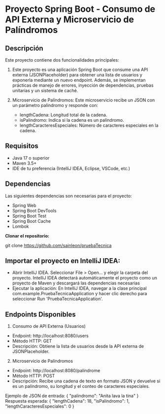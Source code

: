 # Proyecto Spring Boot - Consumo de API Externa y Microservicio de Palíndromos

## Descripción
Este proyecto contiene dos funcionalidades principales:
1. Este proyecto es una aplicación Spring Boot que consume una API externa (JSONPlaceholder) para obtener una lista de usuarios y exponerla mediante un nuevo endpoint. Además, se implementan prácticas de manejo de errores, inyección de dependencias, pruebas unitarias y un sistema de caché.

2. Microservicio de Palíndromos: Este microservicio recibe un JSON con un parámetro palindromo y responde con:
   - lengthCadena: Longitud total de la cadena.
   - isPalindromo: Indica si la cadena es un palíndromo.
   - lengthCaracteresEspeciales: Número de caracteres especiales en la cadena.
   


## Requisitos
- Java 17 o superior
- Maven 3.5+
- IDE de tu preferencia (IntelliJ IDEA, Eclipse, VSCode, etc.)

## Dependencias
Las siguientes dependencias son necesarias para el proyecto:
- Spring Web
- Spring Boot DevTools
- Spring Boot Test
- Spring Boot Cache
- Lombok

**Clonar el repositorio:**
   
   git clone https://github.com/sainleon/pruebaTecnica

## Importar el proyecto en IntelliJ IDEA:
- Abrir IntelliJ IDEA.
Seleccionar File > Open... y elegir la carpeta del proyecto.
IntelliJ IDEA detectará automáticamente el proyecto como un proyecto de Maven y descargará las dependencias necesarias
- Ejecutar la aplicación: En IntelliJ IDEA, navegar a la clase principal com.example.PruebaTecnicaApplication y hacer clic derecho para seleccionar Run 'PruebaTecnicaApplication'.

## Endpoints Disponibles
1. Consumo de API Externa (Usuarios)
- Endpoint: http://localhost:8080/users
- Método HTTP: GET
- Descripción: Obtiene la lista de usuarios desde la API externa de JSONPlaceholder.

2. Microservicio de Palíndromos
- Endpoint: http://localhost:8080/palindrome
- Método HTTP: POST
- Descripción: Recibe una cadena de texto en formato JSON y devuelve si es un palíndromo, su longitud y el conteo de caracteres especiales.

Ejemplo de JSON de entrada:
{
"palindromo": "Anita lava la tina"
}
Respuesta esperada:
{
"lengthCadena": 18,
"isPalindromo": 1,
"lengthCaracteresEspeciales": 0
}






